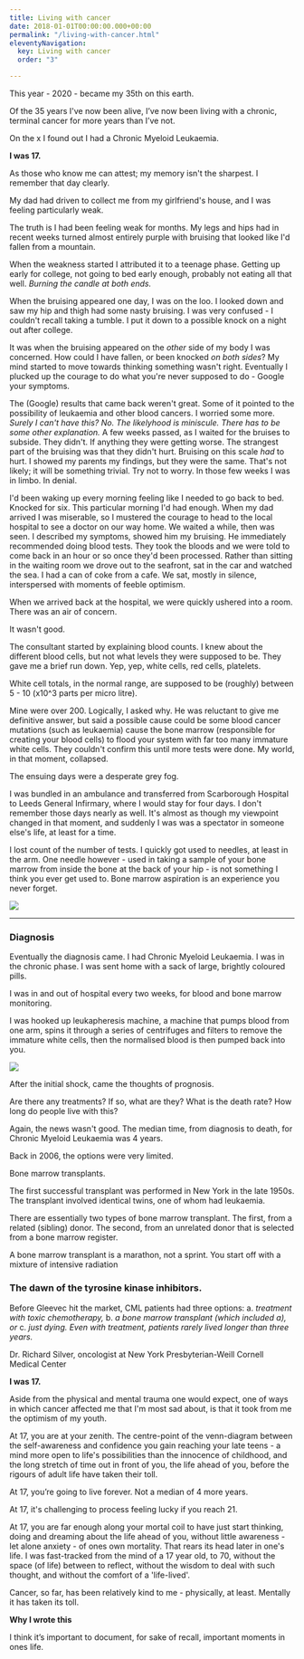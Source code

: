 ```yaml
---
title: Living with cancer
date: 2018-01-01T00:00:00.000+00:00
permalink: "/living-with-cancer.html"
eleventyNavigation:
  key: Living with cancer
  order: "3"

---
```

This year - 2020 - became my 35th on this earth.

Of the 35 years I've now been alive, I’ve now been living with a chronic, terminal cancer for more years than I’ve not.

On the x I found out I had a Chronic Myeloid Leukaemia.

**I was 17.**

As those who know me can attest; my memory isn't the sharpest. I remember that day clearly.

My dad had driven to collect me from my girlfriend's house, and I was feeling particularly weak.

The truth is I had been feeling weak for months. My legs and hips had in recent weeks turned almost entirely purple with bruising that looked like I'd fallen from a mountain.

When the weakness started I attributed it to a teenage phase. Getting up early for college, not going to bed early enough, probably not eating all that well. _Burning the candle at both ends._

When the bruising appeared one day, I was on the loo. I looked down and saw my hip and thigh had some nasty bruising. I was very confused - I couldn't recall taking a tumble. I put it down to a possible knock on a night out after college.

It was when the bruising appeared on the _other_ side of my body I was concerned. How could I have fallen, or been knocked _on both sides_? My mind started to move towards thinking something wasn't right. Eventually I plucked up the courage to do what you're never supposed to do - Google your symptoms.

The (Google) results that came back weren't great. Some of it pointed to the possibility of leukaemia and other blood cancers. I worried some more. _Surely I can't have this?_ _No. The likelyhood is miniscule. There has to be some other explanation._ A few weeks passed, as I waited for the bruises to subside. They didn't. If anything they were getting worse. The strangest part of the bruising was that they didn't hurt. Bruising on this scale _had_ to hurt. I showed my parents my findings, but they were the same. That's not likely; it will be something trivial. Try not to worry. In those few weeks I was in limbo. In denial.

I'd been waking up every morning feeling like I needed to go back to bed. Knocked for six. This particular morning I'd had enough. When my dad arrived I was miserable, so I mustered the courage to head to the local hospital to see a doctor on our way home. We waited a while, then was seen. I described my symptoms, showed him my bruising. He immediately recommended doing blood tests. They took the bloods and we were told to come back in an hour or so once they'd been processed. Rather than sitting in the waiting room we drove out to the seafront, sat in the car and watched the sea. I had a can of coke from a cafe. We sat, mostly in silence, interspersed with moments of feeble optimism.

When we arrived back at the hospital, we were quickly ushered into a room. There was an air of concern.

It wasn't good.

The consultant started by explaining blood counts. I knew about the different blood cells, but not what levels they were supposed to be. They gave me a brief run down. Yep, yep, white cells, red cells, platelets.

White cell totals, in the normal range, are supposed to be (roughly) between 5 - 10 (x10^3 parts per micro litre).

Mine were over 200. Logically, I asked why. He was reluctant to give me definitive answer, but said a possible cause could be some blood cancer mutations (such as leukaemia) cause the bone marrow (responsible for creating your blood cells) to flood your system with far too many immature white cells. They couldn't confirm this until more tests were done. My world, in that moment, collapsed.

The ensuing days were a desperate grey fog.

I was bundled in an ambulance and transferred from Scarborough Hospital to Leeds General Infirmary, where I would stay for four days. I don't remember those days nearly as well. It's almost as though my viewpoint changed in that moment, and suddenly I was was a spectator in someone else's life, at least for a time.

I lost count of the number of tests. I quickly got used to needles, at least in the arm. One needle however - used in taking a sample of your bone marrow from inside the bone at the back of your hip - is not something I think you ever get used to. Bone marrow aspiration is an experience you never forget.

![](/v1595843331/Photograph-of-bone-marrow-BM-aspiration-needle-showing-A-stylet-B-needle-C_hee8wu.jpg)

***

### **Diagnosis**

Eventually the diagnosis came. I had Chronic Myeloid Leukaemia. I was in the chronic phase. I was sent home with a sack of large, brightly coloured pills.

I was in and out of hospital every two weeks, for blood and bone marrow monitoring.

I was hooked up leukapheresis machine, a machine that pumps blood from one arm, spins it through a series of centrifuges and filters to remove the immature white cells, then the normalised blood is then pumped back into you.

![](/v1595843331/apheresis-machine-aj-photoscience-photo-library_rznzym.jpg)

After the initial shock, came the thoughts of prognosis.

Are there any treatments? If so, what are they? What is the death rate? How long do people live with this?

Again, the news wasn't good. The median time, from diagnosis to death, for Chronic Myeloid Leukaemia was 4 years.

Back in 2006, the options were very limited.

Bone marrow transplants.

The first successful transplant was performed in New York in the late 1950s. The transplant involved identical twins, one of whom had leukaemia.

There are essentially two types of bone marrow transplant. The first, from a related (sibling) donor. The second, from an unrelated donor that is selected from a bone marrow register.

A bone marrow transplant is a marathon, not a sprint. You start off with a mixture of intensive radiation

### **The dawn of the tyrosine kinase inhibitors.**

Before Gleevec hit the market, CML patients had three options:
a. _treatment with toxic chemotherapy,_
b. _a bone marrow transplant (which included a), or_
c. _just dying.
Even with treatment, patients rarely lived longer than three years._

Dr. Richard Silver, oncologist at New York Presbyterian-Weill Cornell Medical Center

**I was 17.**

Aside from the physical and mental trauma one would expect, one of ways in which cancer affected me that I'm most sad about, is that it took from me the optimism of my youth.

At 17, you are at your zenith. The centre-point of the venn-diagram between the self-awareness and confidence you gain reaching your late teens - a mind more open to life's possibilities than the innocence of childhood, and the long stretch of time out in front of you, the life ahead of you, before the rigours of adult life have taken their toll.

At 17, you’re going to live forever. Not a median of 4 more years.

At 17, it's challenging to process feeling lucky if you reach 21.

At 17, you are far enough along your mortal coil to have just start thinking, doing and dreaming about the life ahead of you, without little awareness - let alone anxiety - of ones own mortality. That rears its head later in one's life. I was fast-tracked from the mind of a 17 year old, to 70, without the space (of life) between to reflect, without the wisdom to deal with such thought, and without the comfort of a 'life-lived'.

Cancer, so far, has been relatively kind to me - physically, at least. Mentally it has taken its toll.

**Why I wrote this**

I think it’s important to document, for sake of recall, important moments in ones life.